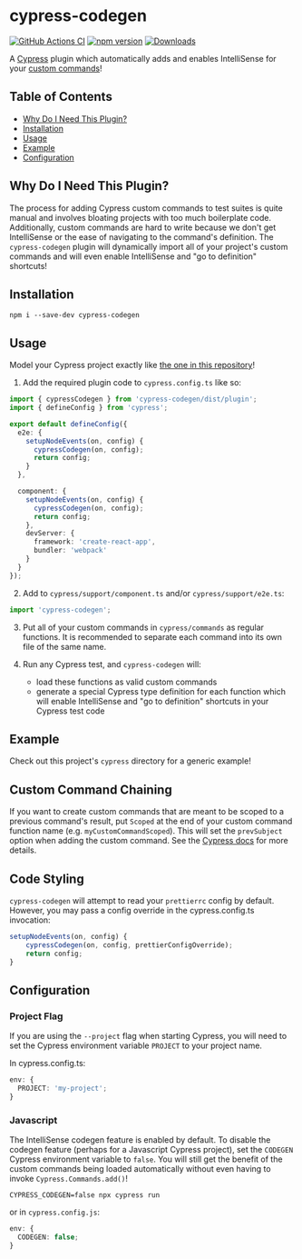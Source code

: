 # cypress-codegen

[![GitHub Actions CI](https://github.com/ExpediaGroup/cypress-codegen/workflows/Release/badge.svg)](https://github.com/ExpediaGroup/cypress-codegen/actions?query=workflow%3ARelease)
[![npm version](https://badge.fury.io/js/cypress-codegen.svg)](https://www.npmjs.com/package/cypress-codegen)
[![Downloads](https://img.shields.io/npm/dm/cypress-codegen.svg)](https://www.npmjs.com/package/cypress-codegen)

A [Cypress](https://www.cypress.io/) plugin which automatically adds and enables IntelliSense for your [custom commands](https://docs.cypress.io/api/cypress-api/custom-commands)!

## Table of Contents

- [Why Do I Need This Plugin?](#why-do-i-need-this-plugin)
- [Installation](#installation)
- [Usage](#usage)
- [Example](#example)
- [Configuration](#configuration)

## Why Do I Need This Plugin?

The process for adding Cypress custom commands to test suites is quite manual and involves bloating projects with too much boilerplate code.
Additionally, custom commands are hard to write because we don't get IntelliSense or the ease of navigating to the command's definition.
The `cypress-codegen` plugin will dynamically import all of your project's custom commands and will even enable IntelliSense and "go to definition" shortcuts!

## Installation

```shell
npm i --save-dev cypress-codegen
```

## Usage

Model your Cypress project exactly like [the one in this repository](https://github.com/ExpediaGroup/cypress-codegen/blob/main/cypress.config.ts)!

1. Add the required plugin code to `cypress.config.ts` like so:

```ts
import { cypressCodegen } from 'cypress-codegen/dist/plugin';
import { defineConfig } from 'cypress';

export default defineConfig({
  e2e: {
    setupNodeEvents(on, config) {
      cypressCodegen(on, config);
      return config;
    }
  },

  component: {
    setupNodeEvents(on, config) {
      cypressCodegen(on, config);
      return config;
    },
    devServer: {
      framework: 'create-react-app',
      bundler: 'webpack'
    }
  }
});
```

2. Add to `cypress/support/component.ts` and/or `cypress/support/e2e.ts`:

```ts
import 'cypress-codegen';
```

3. Put all of your custom commands in `cypress/commands` as regular functions. It is recommended to separate each command into its own file of the same name.

4. Run any Cypress test, and `cypress-codegen` will:
   - load these functions as valid custom commands
   - generate a special Cypress type definition for each function which will enable IntelliSense and "go to definition" shortcuts in your Cypress test code

## Example

Check out this project's `cypress` directory for a generic example!

## Custom Command Chaining

If you want to create custom commands that are meant to be scoped to a previous command's result, put `Scoped` at the
end of your custom command function name (e.g. `myCustomCommandScoped`). This will set the `prevSubject` option when
adding the custom command. See the [Cypress docs](https://docs.cypress.io/api/cypress-api/custom-commands#Arguments)
for more details.

## Code Styling

`cypress-codegen` will attempt to read your `prettierrc` config by default.
However, you may pass a config override in the cypress.config.ts invocation:

```ts
setupNodeEvents(on, config) {
    cypressCodegen(on, config, prettierConfigOverride);
    return config;
}
```

## Configuration

### Project Flag

If you are using the `--project` flag when starting Cypress, you will need to set the Cypress environment variable `PROJECT` to your project name.

In cypress.config.ts:

```ts
env: {
  PROJECT: 'my-project';
}
```

### Javascript

The IntelliSense codegen feature is enabled by default.
To disable the codegen feature (perhaps for a Javascript Cypress project), set the `CODEGEN` Cypress environment variable to `false`.
You will still get the benefit of the custom commands being loaded automatically without even having to invoke `Cypress.Commands.add()`!

```shell
CYPRESS_CODEGEN=false npx cypress run
```

or in `cypress.config.js`:

```ts
env: {
  CODEGEN: false;
}
```
